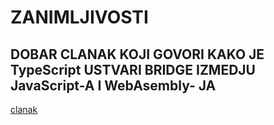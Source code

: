 # ZANIMLJIVOSTI

## DOBAR CLANAK KOJI GOVORI KAKO JE TypeScript USTVARI BRIDGE IZMEDJU JavaScript-A I WebAsembly- JA

[clanak](https://malloc.fi/typescript-bridge-javascript-webassembly)